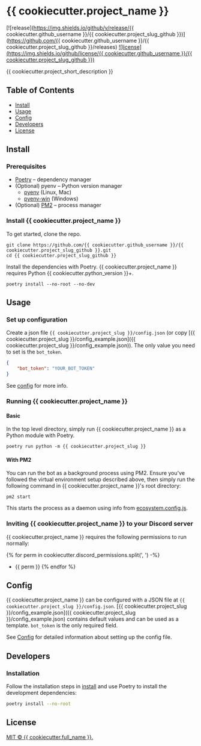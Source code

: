 # {{ cookiecutter.project_name }}

[![release](https://img.shields.io/github/v/release/{{ cookiecutter.github_username }}/{{ cookiecutter.project_slug_github }})](https://github.com/{{ cookiecutter.github_username }}/{{ cookiecutter.project_slug_github }}/releases)
[![license](https://img.shields.io/github/license/{{ cookiecutter.github_username }}/{{ cookiecutter.project_slug_github }})](LICENSE)

{{ cookiecutter.project_short_description }}

## Table of Contents

- [Install](#install)
- [Usage](#usage)
- [Config](#config)
- [Developers](#developers)
- [License](#license)

## Install

### Prerequisites

- [Poetry](https://python-poetry.org/docs/#installation) – dependency manager
- (Optional) pyenv – Python version manager
    - [pyenv](https://github.com/pyenv/pyenv) (Linux, Mac)
    - [pyenv-win](https://github.com/pyenv-win/pyenv-win) (Windows)
- (Optional) [PM2](https://pm2.keymetrics.io/docs/usage/quick-start) – process manager

### Install {{ cookiecutter.project_name }}

To get started, clone the repo.

```shell
git clone https://github.com/{{ cookiecutter.github_username }}/{{ cookiecutter.project_slug_github }}.git
cd {{ cookiecutter.project_slug_github }}
```

Install the dependencies with Poetry. {{ cookiecutter.project_name }} requires Python {{ cookiecutter.python_version }}+.

```shell
poetry install --no-root --no-dev
```

## Usage

### Set up configuration

Create a json file `{{ cookiecutter.project_slug }}/config.json` (or copy [{{ cookiecutter.project_slug }}/config_example.json]({{ cookiecutter.project_slug }}/config_example.json)).
The only value you need to set is the `bot_token`.

```json
{
    "bot_token": "YOUR_BOT_TOKEN"
}
```

See [config](#config) for more info.

### Running {{ cookiecutter.project_name }}

#### Basic

In the top level directory, simply run {{ cookiecutter.project_name }} as a Python module with Poetry.

```shell script
poetry run python -m {{ cookiecutter.project_slug }}
```

#### With PM2

You can run the bot as a background process using PM2. Ensure you've followed
the virtual environment setup described above, then simply run the following
command in {{ cookiecutter.project_name }}'s root directory:

```shell script
pm2 start
```

This starts the process as a daemon using info from [ecosystem.config.js](ecosystem.config.js).

### Inviting {{ cookiecutter.project_name }} to your Discord server

{{ cookiecutter.project_name }} requires the following permissions to run normally:

{% for perm in cookiecutter.discord_permissions.split(', ') -%}
- {{ perm }}
{% endfor %}
## Config

{{ cookiecutter.project_name }} can be configured with a JSON file at `{{ cookiecutter.project_slug }}/config.json`.
[{{ cookiecutter.project_slug }}/config_example.json]({{ cookiecutter.project_slug }}/config_example.json) contains
default values and can be used as a template. `bot_token` is the only required
field.

See [Config](docs/config.md) for detailed information about setting up the
config file.

## Developers

### Installation

Follow the installation steps in [install](#install) and use Poetry to 
install the development dependencies:

```bash
poetry install --no-root
```

## License

[MIT © {{ cookiecutter.full_name }}.](LICENSE)
